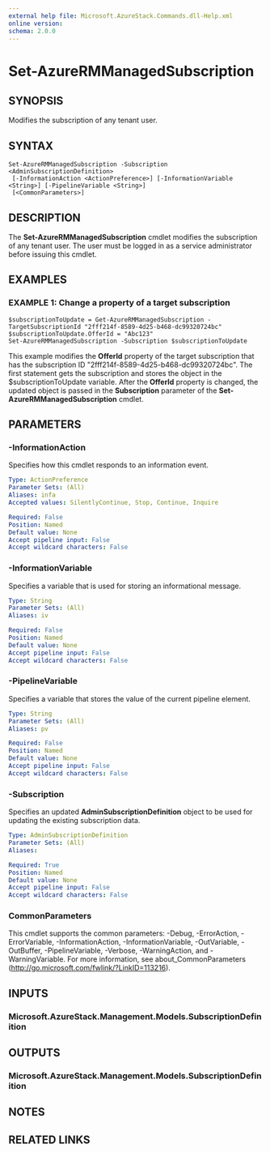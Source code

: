 ```yaml
---
external help file: Microsoft.AzureStack.Commands.dll-Help.xml
online version:
schema: 2.0.0
---
```


# Set-AzureRMManagedSubscription

## SYNOPSIS
Modifies the subscription of any tenant user.

## SYNTAX

```
Set-AzureRMManagedSubscription -Subscription <AdminSubscriptionDefinition>
 [-InformationAction <ActionPreference>] [-InformationVariable <String>] [-PipelineVariable <String>]
 [<CommonParameters>]
```

## DESCRIPTION
The **Set-AzureRMManagedSubscription** cmdlet modifies the subscription of any tenant user. The user must be logged in as a service administrator before issuing this cmdlet.

## EXAMPLES

### EXAMPLE 1: Change a property of a target subscription
```
$subscriptionToUpdate = Get-AzureRMManagedSubscription -TargetSubscriptionId "2fff214f-8589-4d25-b468-dc99320724bc"
$subscriptionToUpdate.OfferId = "Abc123"
Set-AzureRMManagedSubscription -Subscription $subscriptionToUpdate
```

This example modifies the **OfferId** property of the target subscription that has the subscription ID "2fff214f-8589-4d25-b468-dc99320724bc".
The first statement gets the subscription and stores the object in the $subscriptionToUpdate variable.
After the **OfferId** property is changed, the updated object is passed in the **Subscription** parameter of the **Set-AzureRMManagedSubscription** cmdlet.

## PARAMETERS

### -InformationAction
Specifies how this cmdlet responds to an information event.

```yaml
Type: ActionPreference
Parameter Sets: (All)
Aliases: infa
Accepted values: SilentlyContinue, Stop, Continue, Inquire

Required: False
Position: Named
Default value: None
Accept pipeline input: False
Accept wildcard characters: False
```

### -InformationVariable
Specifies a variable that is used for storing an informational message.

```yaml
Type: String
Parameter Sets: (All)
Aliases: iv

Required: False
Position: Named
Default value: None
Accept pipeline input: False
Accept wildcard characters: False
```

### -PipelineVariable
Specifies a variable that stores the value of the current pipeline element.

```yaml
Type: String
Parameter Sets: (All)
Aliases: pv

Required: False
Position: Named
Default value: None
Accept pipeline input: False
Accept wildcard characters: False
```

### -Subscription
Specifies an updated **AdminSubscriptionDefinition** object to be used for updating the existing subscription data.

```yaml
Type: AdminSubscriptionDefinition
Parameter Sets: (All)
Aliases:

Required: True
Position: Named
Default value: None
Accept pipeline input: False
Accept wildcard characters: False
```

### CommonParameters
This cmdlet supports the common parameters: -Debug, -ErrorAction, -ErrorVariable, -InformationAction, -InformationVariable, -OutVariable, -OutBuffer, -PipelineVariable, -Verbose, -WarningAction, and -WarningVariable. For more information, see about_CommonParameters (http://go.microsoft.com/fwlink/?LinkID=113216).

## INPUTS

### Microsoft.AzureStack.Management.Models.SubscriptionDefinition

## OUTPUTS

### Microsoft.AzureStack.Management.Models.SubscriptionDefinition

## NOTES

## RELATED LINKS
